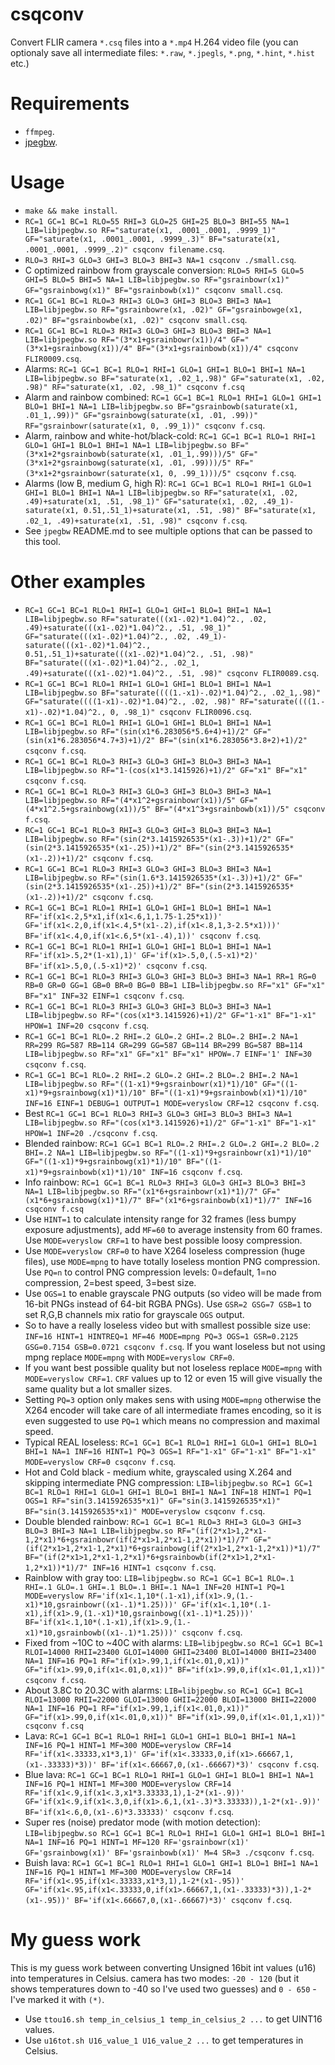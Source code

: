 # csqconv

Convert FLIR camera `*.csq` files into a `*.mp4` H.264 video file (you can optionaly save all intermediate files: `*.raw`, `*.jpegls`, `*.png`, `*.hint`, `*.hist` etc.)

# Requirements

- `ffmpeg`.
- [jpegbw](https://github.com/lukaszgryglicki/jpegbw).

# Usage

- `make && make install`.
- `RC=1 GC=1 BC=1 RLO=55 RHI=3 GLO=25 GHI=25 BLO=3 BHI=55 NA=1 LIB=libjpegbw.so RF="saturate(x1, .0001_.0001, .9999_1)" GF="saturate(x1, .0001_.0001, .9999_.3)" BF="saturate(x1, .0001_.0001, .9999_.2)" csqconv filename.csq`.
- `RLO=3 RHI=3 GLO=3 GHI=3 BLO=3 BHI=3 NA=1 csqconv ./small.csq`.
- C optimized rainbow from grayscale conversion: `RLO=5 RHI=5 GLO=5 GHI=5 BLO=5 BHI=5 NA=1 LIB=libjpegbw.so RF="gsrainbowr(x1)" GF="gsrainbowg(x1)" BF="gsrainbowb(x1)" csqconv small.csq`.
- `RC=1 GC=1 BC=1 RLO=3 RHI=3 GLO=3 GHI=3 BLO=3 BHI=3 NA=1 LIB=libjpegbw.so RF="gsrainbowre(x1, .02)" GF="gsrainbowge(x1, .02)" BF="gsrainbowbe(x1, .02)" csqconv small.csq`.
- `RC=1 GC=1 BC=1 RLO=3 RHI=3 GLO=3 GHI=3 BLO=3 BHI=3 NA=1 LIB=libjpegbw.so RF="(3*x1+gsrainbowr(x1))/4" GF="(3*x1+gsrainbowg(x1))/4" BF="(3*x1+gsrainbowb(x1))/4" csqconv FLIR0009.csq`.
- Alarms: `RC=1 GC=1 BC=1 RLO=1 RHI=1 GLO=1 GHI=1 BLO=1 BHI=1 NA=1 LIB=libjpegbw.so BF="saturate(x1, .02_1,.98)" GF="saturate(x1, .02, .98)" RF="saturate(x1, .02, .98_1)" csqconv f.csq`
- Alarm and rainbow combined: `RC=1 GC=1 BC=1 RLO=1 RHI=1 GLO=1 GHI=1 BLO=1 BHI=1 NA=1 LIB=libjpegbw.so BF="gsrainbowb(saturate(x1, .01_1,.99))" GF="gsrainbowg(saturate(x1, .01, .99))" RF="gsrainbowr(saturate(x1, 0, .99_1))" csqconv f.csq`.
- Alarm, rainbow and white-hot/black-cold: `RC=1 GC=1 BC=1 RLO=1 RHI=1 GLO=1 GHI=1 BLO=1 BHI=1 NA=1 LIB=libjpegbw.so BF="(3*x1+2*gsrainbowb(saturate(x1, .01_1,.99)))/5" GF="(3*x1+2*gsrainbowg(saturate(x1, .01, .99)))/5" RF="(3*x1+2*gsrainbowr(saturate(x1, 0, .99_1)))/5" csqconv f.csq`.
- Alarms (low B, medium G, high R): `RC=1 GC=1 BC=1 RLO=1 RHI=1 GLO=1 GHI=1 BLO=1 BHI=1 NA=1 LIB=libjpegbw.so RF="saturate(x1, .02, .49)+saturate(x1, .51, .98_1)" GF="saturate(x1, .02, .49_1)-saturate(x1, 0.51,.51_1)+saturate(x1, .51, .98)" BF="saturate(x1, .02_1, .49)+saturate(x1, .51, .98)" csqconv f.csq`.
- See `jpegbw` README.md to see multiple options that can be passed to this tool.

# Other examples

- `RC=1 GC=1 BC=1 RLO=1 RHI=1 GLO=1 GHI=1 BLO=1 BHI=1 NA=1 LIB=libjpegbw.so RF="saturate(((x1-.02)*1.04)^2., .02, .49)+saturate(((x1-.02)*1.04)^2., .51, .98_1)" GF="saturate(((x1-.02)*1.04)^2., .02, .49_1)-saturate(((x1-.02)*1.04)^2., 0.51,.51_1)+saturate(((x1-.02)*1.04)^2., .51, .98)" BF="saturate(((x1-.02)*1.04)^2., .02_1, .49)+saturate(((x1-.02)*1.04)^2., .51, .98)" csqconv FLIR0089.csq`.
- `RC=1 GC=1 BC=1 RLO=1 RHI=1 GLO=1 GHI=1 BLO=1 BHI=1 NA=1 LIB=libjpegbw.so BF="saturate((((1.-x1)-.02)*1.04)^2., .02_1,.98)" GF="saturate((((1-x1)-.02)*1.04)^2., .02, .98)" RF="saturate((((1.-x1)-.02)*1.04)^2., 0, .98_1)" csqconv FLIR0096.csq`.
- `RC=1 GC=1 BC=1 RLO=1 RHI=1 GLO=1 GHI=1 BLO=1 BHI=1 NA=1 LIB=libjpegbw.so RF="(sin(x1*6.283056*5.6+4)+1)/2" GF="(sin(x1*6.283056*4.7+3)+1)/2" BF="(sin(x1*6.283056*3.8+2)+1)/2" csqconv f.csq`.
- `RC=1 GC=1 BC=1 RLO=3 RHI=3 GLO=3 GHI=3 BLO=3 BHI=3 NA=1 LIB=libjpegbw.so RF="1-(cos(x1*3.1415926)+1)/2" GF="x1" BF="x1" csqconv f.csq`.
- `RC=1 GC=1 BC=1 RLO=3 RHI=3 GLO=3 GHI=3 BLO=3 BHI=3 NA=1 LIB=libjpegbw.so RF="(4*x1^2+gsrainbowr(x1))/5" GF="(4*x1^2.5+gsrainbowg(x1))/5" BF="(4*x1^3+gsrainbowb(x1))/5" csqconv f.csq`.
- `RC=1 GC=1 BC=1 RLO=3 RHI=3 GLO=3 GHI=3 BLO=3 BHI=3 NA=1 LIB=libjpegbw.so RF="(sin(2*3.1415926535*(x1-.3))+1)/2" GF="(sin(2*3.1415926535*(x1-.25))+1)/2" BF="(sin(2*3.1415926535*(x1-.2))+1)/2" csqconv f.csq`.
- `RC=1 GC=1 BC=1 RLO=3 RHI=3 GLO=3 GHI=3 BLO=3 BHI=3 NA=1 LIB=libjpegbw.so RF="(sin(1.6*3.1415926535*(x1-.3))+1)/2" GF="(sin(2*3.1415926535*(x1-.25))+1)/2" BF="(sin(2*3.1415926535*(x1-.2))+1)/2" csqconv f.csq`.
- `RC=1 GC=1 BC=1 RLO=1 RHI=1 GLO=1 GHI=1 BLO=1 BHI=1 NA=1 RF='if(x1<.2,5*x1,if(x1<.6,1,1.75-1.25*x1))' GF='if(x1<.2,0,if(x1<.4,5*(x1-.2),if(x1<.8,1,3-2.5*x1)))' BF='if(x1<.4,0,if(x1<.6,5*(x1-.4),1))' csqconv f.csq`.
- `RC=1 GC=1 BC=1 RLO=1 RHI=1 GLO=1 GHI=1 BLO=1 BHI=1 NA=1 RF='if(x1>.5,2*(1-x1),1)' GF='if(x1>.5,0,(.5-x1)*2)' BF='if(x1>.5,0,(.5-x1)*2)' csqconv f.csq`.
- `RC=1 GC=1 BC=1 RLO=3 RHI=3 GLO=3 GHI=3 BLO=3 BHI=3 NA=1 RR=1 RG=0 RB=0 GR=0 GG=1 GB=0 BR=0 BG=0 BB=1 LIB=libjpegbw.so RF="x1" GF="x1" BF="x1" INF=32 EINF=1 csqconv f.csq`.
- `RC=1 GC=1 BC=1 RLO=3 RHI=3 GLO=3 GHI=3 BLO=3 BHI=3 NA=1 LIB=libjpegbw.so RF="(cos(x1*3.1415926)+1)/2" GF="1-x1" BF="1-x1" HPOW=1 INF=20 csqconv f.csq`.
- `RC=1 GC=1 BC=1 RLO=.2 RHI=.2 GLO=.2 GHI=.2 BLO=.2 BHI=.2 NA=1 RR=299 RG=587 RB=114 GR=299 GG=587 GB=114 BR=299 BG=587 BB=114 LIB=libjpegbw.so RF="x1" GF="x1" BF="x1" HPOW=.7 EINF='1' INF=30 csqconv f.csq`.
- `RC=1 GC=1 BC=1 RLO=.2 RHI=.2 GLO=.2 GHI=.2 BLO=.2 BHI=.2 NA=1 LIB=libjpegbw.so RF="((1-x1)*9+gsrainbowr(x1)*1)/10" GF="((1-x1)*9+gsrainbowg(x1)*1)/10" BF="((1-x1)*9+gsrainbowb(x1)*1)/10" INF=16 EINF=1 DEBUG=1 OUTPUT=1 MODE=veryslow CRF=12 csqconv f.csq`.
- Best `RC=1 GC=1 BC=1 RLO=3 RHI=3 GLO=3 GHI=3 BLO=3 BHI=3 NA=1 LIB=libjpegbw.so RF="(cos(x1*3.1415926)+1)/2" GF="1-x1" BF="1-x1" HPOW=1 INF=20 ./csqconv f.csq`.
- Blended rainbow: `RC=1 GC=1 BC=1 RLO=.2 RHI=.2 GLO=.2 GHI=.2 BLO=.2 BHI=.2 NA=1 LIB=libjpegbw.so RF="((1-x1)*9+gsrainbowr(x1)*1)/10" GF="((1-x1)*9+gsrainbowg(x1)*1)/10" BF="((1-x1)*9+gsrainbowb(x1)*1)/10" INF=16 csqconv f.csq`.
- Info rainbow: `RC=1 GC=1 BC=1 RLO=3 RHI=3 GLO=3 GHI=3 BLO=3 BHI=3 NA=1 LIB=libjpegbw.so RF="(x1*6+gsrainbowr(x1)*1)/7" GF="(x1*6+gsrainbowg(x1)*1)/7" BF="(x1*6+gsrainbowb(x1)*1)/7" INF=16 csqconv f.csq`
- Use `HINT=1` to calculate intensity range for 32 frames (less bumpy exposure adjustments), add `MF=60` to average instensity from 60 frames. Use `MODE=veryslow CRF=1` to have best possible loosy compression.
- Use `MODE=veryslow CRF=0` to have X264 loseless compression (huge files), use `MODE=mpng` to have totally loseless montion PNG compression. Use `PQ=n` to control PNG compression levels: 0=default, 1=no compression, 2=best speed, 3=best size.
- Use `OGS=1` to enable grayscale PNG outputs (so video will be made from 16-bit PNGs instead of 64-bit RGBA PNGs). Use `GSR=2 GSG=7 GSB=1` to set R,G,B channels mix ratio for grayscale `OGS` output.
- So to have a really loseless video but with smallest possible size use: `INF=16 HINT=1 HINTREQ=1 MF=46 MODE=mpng PQ=3 OGS=1 GSR=0.2125 GSG=0.7154 GSB=0.0721 csqconv f.csq`. If you want loseless but not using mpng replace `MODE=mpng` with `MODE=veryslow CRF=0`.
- If you want best possible quality but not loseless replace `MODE=mpng` with `MODE=veryslow CRF=1`. `CRF` values up to 12 or even 15 will give visually the same quality but a lot smaller sizes.
- Setting `PQ=3` option only makes sens with using `MODE=mpng` otherwise the X264 encoder will take care of all intermediate frames encoding, so it is even suggested to use `PQ=1` which means no compression and maximal speed.
- Typical REAL loseless: `RC=1 GC=1 BC=1 RLO=1 RHI=1 GLO=1 GHI=1 BLO=1 BHI=1 NA=1 INF=16 HINT=1 PQ=3 OGS=1 RF="1-x1" GF="1-x1" BF="1-x1" MODE=veryslow CRF=0 csqconv f.csq`.
- Hot and Cold black - medium white, grayscaled using X.264 and skipping intermediate PNG compression: `LIB=libjpegbw.so RC=1 GC=1 BC=1 RLO=1 RHI=1 GLO=1 GHI=1 BLO=1 BHI=1 NA=1 INF=18 HINT=1 PQ=1 OGS=1 RF="sin(3.1415926535*x1)" GF="sin(3.1415926535*x1)" BF="sin(3.1415926535*x1)" MODE=veryslow csqconv f.csq`.
- Double blended rainbow: `RC=1 GC=1 BC=1 RLO=3 RHI=3 GLO=3 GHI=3 BLO=3 BHI=3 NA=1 LIB=libjpegbw.so RF="(if(2*x1>1,2*x1-1,2*x1)*6+gsrainbowr(if(2*x1>1,2*x1-1,2*x1))*1)/7" GF="(if(2*x1>1,2*x1-1,2*x1)*6+gsrainbowg(if(2*x1>1,2*x1-1,2*x1))*1)/7" BF="(if(2*x1>1,2*x1-1,2*x1)*6+gsrainbowb(if(2*x1>1,2*x1-1,2*x1))*1)/7" INF=16 HINT=1 csqconv f.csq`.
- Rainblow with gray too: `LIB=libjpegbw.so RC=1 GC=1 BC=1 RLO=.1 RHI=.1 GLO=.1 GHI=.1 BLO=.1 BHI=.1 NA=1 INF=20 HINT=1 PQ=1 MODE=veryslow RF='if(x1<.1,10*(.1-x1),if(x1>.9,(1.-x1)*10,gsrainbowr((x1-.1)*1.25)))' GF='if(x1<.1,10*(.1-x1),if(x1>.9,(1.-x1)*10,gsrainbowg((x1-.1)*1.25)))' BF='if(x1<.1,10*(.1-x1),if(x1>.9,(1.-x1)*10,gsrainbowb((x1-.1)*1.25)))' csqconv f.csq`.
- Fixed from ~10C to ~40C with alarms: `LIB=libjpegbw.so RC=1 GC=1 BC=1 RLOI=14000 RHII=23400 GLOI=14000 GHII=23400 BLOI=14000 BHII=23400 NA=1 INF=16 PQ=1 RF="if(x1>.99,1,if(x1<.01,0,x1))" GF="if(x1>.99,0,if(x1<.01,0,x1))" BF="if(x1>.99,0,if(x1<.01,1,x1))" csqconv f.csq`.
- About 3.8C to 20.3C with alarms: `LIB=libjpegbw.so RC=1 GC=1 BC=1 RLOI=13000 RHII=22000 GLOI=13000 GHII=22000 BLOI=13000 BHII=22000 NA=1 INF=16 PQ=1 RF="if(x1>.99,1,if(x1<.01,0,x1))" GF="if(x1>.99,0,if(x1<.01,0,x1))" BF="if(x1>.99,0,if(x1<.01,1,x1))" csqconv f.csq`
- Lava: `RC=1 GC=1 BC=1 RLO=1 RHI=1 GLO=1 GHI=1 BLO=1 BHI=1 NA=1 INF=16 PQ=1 HINT=1 MF=300 MODE=veryslow CRF=14 RF='if(x1<.33333,x1*3,1)' GF='if(x1<.33333,0,if(x1>.66667,1,(x1-.33333)*3))' BF='if(x1<.66667,0,(x1-.66667)*3)' csqconv f.csq`.
- Blue lava: `RC=1 GC=1 BC=1 RLO=1 RHI=1 GLO=1 GHI=1 BLO=1 BHI=1 NA=1 INF=16 PQ=1 HINT=1 MF=300 MODE=veryslow CRF=14 RF='if(x1<.9,if(x1<.3,x1*3.33333,1),1-2*(x1-.9))' GF='if(x1<.9,if(x1<.3,0,if(x1>.6,1,(x1-.3)*3.33333)),1-2*(x1-.9))' BF='if(x1<.6,0,(x1-.6)*3.33333)' csqconv f.csq`.
- Super res (noise) predator mode (with motion detection): `LIB=libjpegbw.so RC=1 GC=1 BC=1 RLO=1 RHI=1 GLO=1 GHI=1 BLO=1 BHI=1 NA=1 INF=16 PQ=1 HINT=1 MF=120 RF='gsrainbowr(x1)' GF='gsrainbowg(x1)' BF='gsrainbowb(x1)' M=4 SR=3 ./csqconv f.csq`.
- Buish lava: `RC=1 GC=1 BC=1 RLO=1 RHI=1 GLO=1 GHI=1 BLO=1 BHI=1 NA=1 INF=16 PQ=1 HINT=1 MF=300 MODE=veryslow CRF=14 RF='if(x1<.95,if(x1<.33333,x1*3,1),1-2*(x1-.95))' GF='if(x1<.95,if(x1<.33333,0,if(x1>.66667,1,(x1-.33333)*3)),1-2*(x1-.95))' BF='if(x1<.66667,0,(x1-.66667)*3)' csqconv f.csq`.

# My guess work

This is my guess work between converting Unsigned 16bit int values (u16) into temperatures in Celsius. camera has two modes: `-20 - 120` (but it shows temperatures down to -40 so I've used two guesses) and `0 - 650` - I've marked it with `(*)`.
- Use `ttou16.sh temp_in_celsius_1 temp_in_celsius_2 ...` to get UINT16 values.
- Use `u16tot.sh U16_value_1 U16_value_2 ...` to get temperatures in Celsius.
